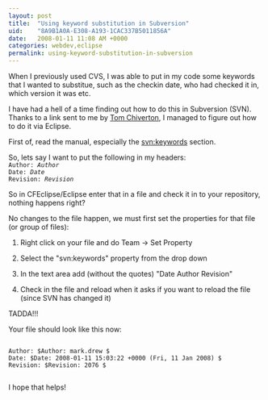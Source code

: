 ```yaml
---
layout: post
title:  "Using keyword substitution in Subversion"
uid:	"8A9B1A0A-E308-A193-1CAC337B5011856A"
date:   2008-01-11 11:08 AM +0000
categories: webdev,eclipse
permalink: using-keyword-substitution-in-subversion
---
```

When I previously used CVS, I was able to put in my code some keywords that I wanted to substitue, such as the checkin date, who had checked it in, which version it was etc. 

I have had a hell of a time finding out how to do this in Subversion (SVN). Thanks to a link sent to me by <a href="http://rachaelandtom.info/blog/3">Tom Chiverton</a>, I managed to figure out how to do it via Eclipse.

First of, read the manual, especially the <a href="http://svnbook.red-bean.com/en/1.1/ch07s02.html#svn-ch-7-sect-2.3.4">svn:keywords</a> section.

So, lets say I want to put the following in my headers:
<code>
Author: $Author$
Date: $Date$
Revision: $Revision$
</code>

So in CFEclipse/Eclipse enter that in a file and check it in to your repository, nothing happens right?

No changes to the file happen, we must first set the properties for that file (or group of files):

1. Right click on your file and do Team -> Set Property

2. Select the "svn:keywords" property from the drop down 

3. In the text area add (without the quotes) "Date Author Revision"

4. Check in the file and reload when it asks if you want to reload the file (since SVN has changed it)

TADDA!!!

Your file should look like this now:

<code>
Author: $Author: mark.drew $
Date: $Date: 2008-01-11 15:03:22 +0000 (Fri, 11 Jan 2008) $
Revision: $Revision: 2076 $

</code>

I hope that helps!